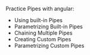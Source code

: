 Practice Pipes with angular:
- Using built-in Pipes 
- Parametrizing Built-in Pipes
- Chaining Multiple Pipes
- Creating Custom Pipes
- Parametrizing Custom Pipes
